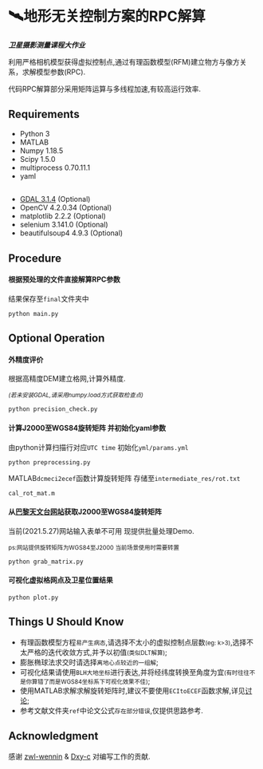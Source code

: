 # 🛰地形无关控制方案的RPC解算

***卫星摄影测量课程大作业***

利用严格相机模型获得虚拟控制点,通过有理函数模型(RFM)建立物方与像方关系，求解模型参数(RPC).

代码RPC解算部分采用矩阵运算与多线程加速,有较高运行效率.

## Requirements

* Python 3
* MATLAB
* Numpy 1.18.5
* Scipy 1.5.0
* multiprocess 0.70.11.1
* yaml
##
* [GDAL 3.1.4](https://www.lfd.uci.edu/~gohlke/pythonlibs/#gdal) (Optional)
* OpenCV 4.2.0.34 (Optional)
* matplotlib 2.2.2 (Optional)
* selenium 3.141.0 (Optional)
* beautifulsoup4 4.9.3 (Optional)


##

## Procedure
#### 根据预处理的文件直接解算RPC参数 

结果保存至`final`文件夹中
```
python main.py
```

## **Optional Operation**

#### 外精度评价
根据高精度DEM建立格网,计算外精度.

<small>*(若未安装GDAL,请采用numpy.load方式获取检查点)*</small>
```
python precision_check.py
```



#### 计算J2000至WGS84旋转矩阵 并初始化yaml参数

由python计算扫描行对应`UTC time` 初始化`yml/params.yml` 
```
python preprocessing.py
```
MATLAB`dcmeci2ecef`函数计算旋转矩阵 存储至`intermediate_res/rot.txt`
```
cal_rot_mat.m
```

#### 从[巴黎天文台网站](https://hpiers.obspm.fr/eop-pc/index.php?index=matrice_php&lang=en)获取J2000至WGS84旋转矩阵

当前(2021.5.27)网站输入表单不可用 现提供批量处理Demo. 

<small>ps:网站提供旋转矩阵为WGS84至J2000 当前场景使用时需要转置</small>

```
python grab_matrix.py
```


#### 可视化虚拟格网点及卫星位置结果
```
python plot.py
```

## Things U Should Know

* 有理函数模型方程`易产生病态`,请选择不太小的虚拟控制点层数<small>(eg: k>3)</small>,选择不太严格的迭代收敛方式,并予以初值<small>(类似DLT解算)</small>;
* 膨胀椭球法求交时请选择`离地心点较近的一组解`;
* 可视化结果请使用`BLH大地坐标`进行表达,并将经纬度转换至角度为宜<small>(有时往往不是你算错了而是WGS84坐标系下可视化效果不佳)</small>;
* 使用MATLAB求解求解旋转矩阵时,建议不要使用`ECItoECEF`函数求解,详见[讨论](https://ww2.mathworks.cn/matlabcentral/fileexchange/28233-convert-eci-to-ecef-coordinates);
* 参考文献文件夹`ref`中论文公式`存在部分错误`,仅提供思路参考.

## Acknowledgment
感谢 [zwl-wennin](https://github.com/zwl-wennin) & [Dxy-c](https://github.com/Dxy-c) 对编写工作的贡献.

